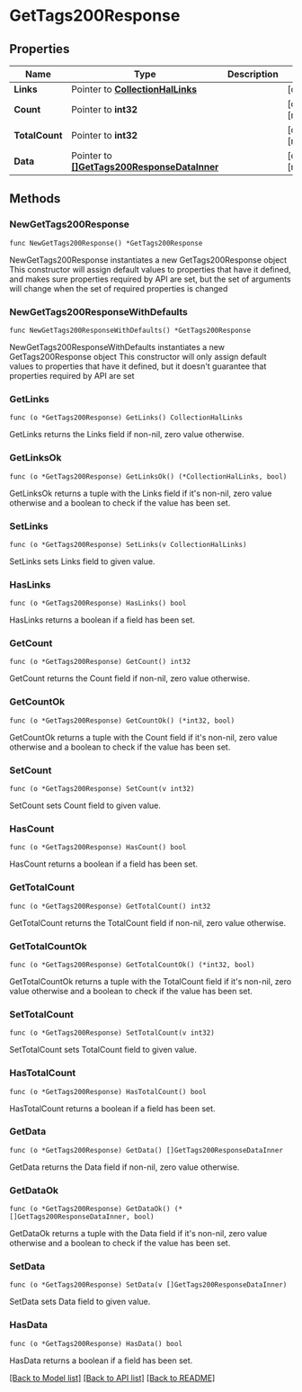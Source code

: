 # GetTags200Response

## Properties

Name | Type | Description | Notes
------------ | ------------- | ------------- | -------------
**Links** | Pointer to [**CollectionHalLinks**](CollectionHalLinks.md) |  | [optional] 
**Count** | Pointer to **int32** |  | [optional] [readonly] 
**TotalCount** | Pointer to **int32** |  | [optional] [readonly] 
**Data** | Pointer to [**[]GetTags200ResponseDataInner**](GetTags200ResponseDataInner.md) |  | [optional] [readonly] 

## Methods

### NewGetTags200Response

`func NewGetTags200Response() *GetTags200Response`

NewGetTags200Response instantiates a new GetTags200Response object
This constructor will assign default values to properties that have it defined,
and makes sure properties required by API are set, but the set of arguments
will change when the set of required properties is changed

### NewGetTags200ResponseWithDefaults

`func NewGetTags200ResponseWithDefaults() *GetTags200Response`

NewGetTags200ResponseWithDefaults instantiates a new GetTags200Response object
This constructor will only assign default values to properties that have it defined,
but it doesn't guarantee that properties required by API are set

### GetLinks

`func (o *GetTags200Response) GetLinks() CollectionHalLinks`

GetLinks returns the Links field if non-nil, zero value otherwise.

### GetLinksOk

`func (o *GetTags200Response) GetLinksOk() (*CollectionHalLinks, bool)`

GetLinksOk returns a tuple with the Links field if it's non-nil, zero value otherwise
and a boolean to check if the value has been set.

### SetLinks

`func (o *GetTags200Response) SetLinks(v CollectionHalLinks)`

SetLinks sets Links field to given value.

### HasLinks

`func (o *GetTags200Response) HasLinks() bool`

HasLinks returns a boolean if a field has been set.

### GetCount

`func (o *GetTags200Response) GetCount() int32`

GetCount returns the Count field if non-nil, zero value otherwise.

### GetCountOk

`func (o *GetTags200Response) GetCountOk() (*int32, bool)`

GetCountOk returns a tuple with the Count field if it's non-nil, zero value otherwise
and a boolean to check if the value has been set.

### SetCount

`func (o *GetTags200Response) SetCount(v int32)`

SetCount sets Count field to given value.

### HasCount

`func (o *GetTags200Response) HasCount() bool`

HasCount returns a boolean if a field has been set.

### GetTotalCount

`func (o *GetTags200Response) GetTotalCount() int32`

GetTotalCount returns the TotalCount field if non-nil, zero value otherwise.

### GetTotalCountOk

`func (o *GetTags200Response) GetTotalCountOk() (*int32, bool)`

GetTotalCountOk returns a tuple with the TotalCount field if it's non-nil, zero value otherwise
and a boolean to check if the value has been set.

### SetTotalCount

`func (o *GetTags200Response) SetTotalCount(v int32)`

SetTotalCount sets TotalCount field to given value.

### HasTotalCount

`func (o *GetTags200Response) HasTotalCount() bool`

HasTotalCount returns a boolean if a field has been set.

### GetData

`func (o *GetTags200Response) GetData() []GetTags200ResponseDataInner`

GetData returns the Data field if non-nil, zero value otherwise.

### GetDataOk

`func (o *GetTags200Response) GetDataOk() (*[]GetTags200ResponseDataInner, bool)`

GetDataOk returns a tuple with the Data field if it's non-nil, zero value otherwise
and a boolean to check if the value has been set.

### SetData

`func (o *GetTags200Response) SetData(v []GetTags200ResponseDataInner)`

SetData sets Data field to given value.

### HasData

`func (o *GetTags200Response) HasData() bool`

HasData returns a boolean if a field has been set.


[[Back to Model list]](../README.md#documentation-for-models) [[Back to API list]](../README.md#documentation-for-api-endpoints) [[Back to README]](../README.md)


